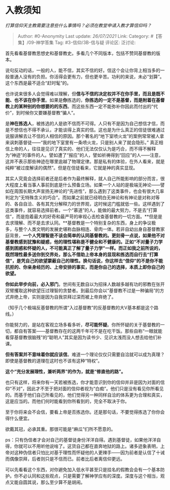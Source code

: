 # 入教须知
*打算信仰天主教需要注意些什么事情吗？必须在教堂申请入教才算信仰吗？*

> Author: #0-Anonymity
> Last update: *26/07/2021*
> Link:
> Category: #【答集】/09-神学答集
> Tag: #3-信仰/3B-信与疑
> 评论区:
> 泛讨论:

首先看看基督教思想史和基督教史。多看几个不同版本，包括不赞同基督教的版本。

说句反动的话，一般的人，能不信，其实不信的好。信这个会让你背上相当多的一般普通人没有的负担。你活得会更有力，但也更辛苦。功利的来说，未必“划算”。这个东西是最不适合“赶时髦”的。

也许说来很多人会觉得难以理解，但**信与不信的决定权并不在你手里，而且是既不能、也不该在你手里**。如果是**你**拣选的，**你拣选的一定不是基督，而是附着在基督教上的某种别的你想要的的东西**。而这些东西一定不能弥补你因此而付出的“代价”，到时候你又要嫌基督教“骗人”。

是**神在拣选人**，被拣选的人是欲不信而不可得。人只有不是因为自己想信才信，而是不想信也不得不承认，才能谈得上真实的信。这也是为什么真正的信徒很难通过说服讲解去让不信的人相信的原因。那个著名的“地下室喷火龙”的案例常常被人拿来讽刺基督徒——“我的地下室里有一条喷火龙，只是别人来了就会隐形。” 真正相信上帝的人，往往是见识了真实的、他们无法仅仅认为是巧合，而不得不解释为“神迹”的事件的人。譬如遭了“报应”的人，譬如祈祷得到“回应”的人——注意，这并不表示那些神迹在哪里逾越了物理定律。那是私有的体验，在外人看来，就是纯粹“被过度解读的偶然”。但是在信徒看来，它就是神的真实显现。

其实人究竟会选择前者还是后者作为最终解释，就人自己所能影响的部分而言，很大程度上看当事人事前到底是什么预备立场。如果一个人站的是极端无神论——譬如在周围长期大声宣扬无神论的“先进性”，那么遇到了这类事件，也会有很大几率判定为“无特殊含义的巧合”。而如果之前就已经明白无神论和有神论是对称对等的、各自自洽、各有其充分解释力的世界观，这时候这门槛就低一些。这样遇到了这类事件，就容易选择前者。一个“慕道”的人，能做的最大努力，不是去“打算信”，而是抱着最大的好奇和最严苛的审视心去检查基督教的一切方面。**但是是去求理解、而不是去求认同。**基督教是一个特别复杂的东西，身上的争议极多，与整个人类文明的发展史堪称血脉相连、骨肉一体。若非自幼出身自基督教家庭背景，**一个人凭理智是不该会简单的认同基督教的。更刻骨一点说，如果他不对基督教感到犹豫和疑惑，他的理性堪称是不健全和不健康的。**正如“不对量子力学感到困惑和怀疑的人，不可能真正了解了量子力学”一样。而正如我之前所说的，既然**理性最多送你到交界处，**那么**不借助上帝本身的显现和拣选而自行去“打算信”，是凭自己的欲望蒙蔽自己的理性。换句话说，你这样去“信仰”的不是你不能抗拒的、你亲身经历的、上帝安排的事实，而是你自己的选择，本质上即你自己的欲望。**

**你如此举步向前，必入邪门**。世间有无数自以为招徕人数越多越有功的邪教在张开双臂攫取这种欲望压过理智的贪婪者。到最后你会以“基督教不过是一种骗局”的方式弃绝上帝，实则是因为自我崇拜过深而被上帝弃绝了。

（知乎几个极端反基督教的所谓“入过基督教”的反基督教的大V基本都是这个路线。）

你能努力的，是站在客观立场多看多听，**尽可能怀疑**。你所怀疑的关于基督教的一切，都自有答案——基督教存在的这两千年可不是在吃干饭。那些自称“一眼就能看穿基督教很脑残”的“聪明人”其实是因为读书少、见识太浅而没人想去给他们补课。

**但有答案并不意味着你就应该信**。难道一个理论仅仅只需要自洽就可以成为真理？即使是基督教的道理在这时也不该有这种“特权”。

**这个“充分发展理性，兼听两界”的作为，就是“修直他的路”。**

也只有这样，将来你有一天若被拣选，你才能意识到你的信仰并非是因为对面的信仰“不对”，因此才不至于把对面的信仰者视为“白痴”。他们只是没有看见你所看见的。而基于他们自己所看见的，他们觉得另一种同样自洽的体系更为合理和真实，这是应当的。而他们何时能看到你所看到的，完全不取决于你。

至于你将来会不会信，要看上帝是否拣选你。还是那句话，不要觉得拣选了你你会得什么便宜。

欲戴其冠，必承其重。那很可能是“麻瓜”们所不愿意的。

ps：只有伪信者才会对自己的基督徒身份洋洋自得。遇到基督徒，如果他洋洋自得，你就可以不用听他说啥了。这货自己都在直奔地狱的路上。诸多迹象表明，上帝对这种伪信者只怕比对基于理性而怀疑他的人更辣手——因为前者是认信了十诫而偶像崇拜，后者则只是不信而已。前者比后者离信仰更远。

可以先看看这个东西，对你避免加入低水平甚至只是挂名的假教会会有一个基本防护。你不必认同和这些观点，只是需要了解神学应有的深度。深度与这个相当，观点又能自圆其说，那么至少算不是胡闹。
